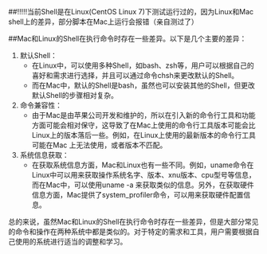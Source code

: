 ##!!!!!当前Shell是在Linux(CentOS Linux 7)下测试运行过的，因为Linux和Mac shell上的差异，部分脚本在Mac上运行会报错（亲自测过了）


##Mac和Linux的Shell在执行命令时存在一些差异。以下是几个主要的差异：
1. 默认Shell：
    - 在Linux中，可以使用多种Shell，如bash、zsh等，用户可以根据自己的喜好和需求进行选择，并且可以通过命令chsh来更改默认的Shell。
    - 而在Mac中，默认的Shell是bash，虽然也可以安装其他的Shell，但更改默认Shell的步骤相对复杂。
2. 命令兼容性：
    - 由于Mac是由苹果公司开发和维护的，所以在引入新的命令行工具和功能方面可能会相对保守，这导致了在Mac上使用的命令行工具版本可能会比Linux上的版本落后一些。例如，在Linux上使用的最新版本的命令行工具可能在Mac
      上无法使用，或者版本不匹配。
3. 系统信息获取：
    - 在获取系统信息方面，Mac和Linux也有一些不同。例如，uname命令在Linux中可以用来获取操作系统名字、版本、xnu版本、cpu型号等信息，而在Mac中，可以使用uname -a
      来获取类似的信息。另外，在获取硬件信息方面，Mac提供了system_profiler命令，可以用来获取硬件配置信息。

总的来说，虽然Mac和Linux的Shell在执行命令时存在一些差异，但是大部分常见的命令和操作在两种系统中都是类似的。对于特定的需求和工具，用户需要根据自己使用的系统进行适当的调整和学习。


